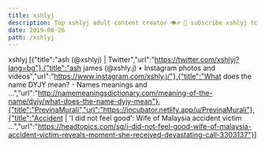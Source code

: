```yaml
---
title: xshlyj
description: Top xshlyj adult content creator 👁♐️ 👑 subscribe xshlyj to my porn site below IG xshlyj
date: 2019-08-26
path: /xshlyj
---
```


xshlyj
[{"title":"ash (@xshlyj) | Twitter","url":"https://twitter.com/xshlyj?lang=bg"},{"title":"ash james (@xshly.j) • Instagram photos and videos","url":"https://www.instagram.com/xshly.j/"},{"title":"What does the name DYJY mean? - Names meanings and ...","url":"http://namemeaningsdictionary.com/meaning-of-the-name/dyjy/what-does-the-name-dyjy-mean"},{"title":"PrevinaMurali","url":"https://incubator.netlify.app/u/PrevinaMurali"},{"title":"Accident | 'I did not feel good': Wife of Malaysia accident victim ...","url":"https://headtopics.com/sg/i-did-not-feel-good-wife-of-malaysia-accident-victim-reveals-moment-she-received-devastating-call-3303137"}]

